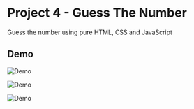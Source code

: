 
# Project 4 - Guess The Number

Guess the number using pure HTML, CSS and JavaScript

## Demo

![Demo](https://i.ibb.co/Yy1MRjJ/Screenshot-2024-05-22-175415.png)

![Demo](https://i.ibb.co/7JH37Pz/Screenshot-2024-05-22-175434.png)

![Demo](https://i.ibb.co/x19rWzv/Screenshot-2024-05-22-175501.png)